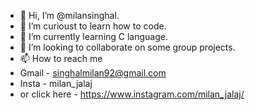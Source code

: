 - 👋 Hi, I’m @milansinghal.
- 👀 I’m curioust to learn how to code.
- 🌱 I’m currently learning C language.
- 💞️ I’m looking to collaborate on some group projects.
- 📫 How to reach me 
- Gmail - singhalmilan92@gmail.com
- Insta - milan_jalaj
- or click here - https://www.instagram.com/milan_jalaj/

<!---
milansinghal/milansinghal is a ✨ special ✨ repository because its `README.md` (this file) appears on your GitHub profile.
You can click the Preview link to take a look at your changes.
--->
